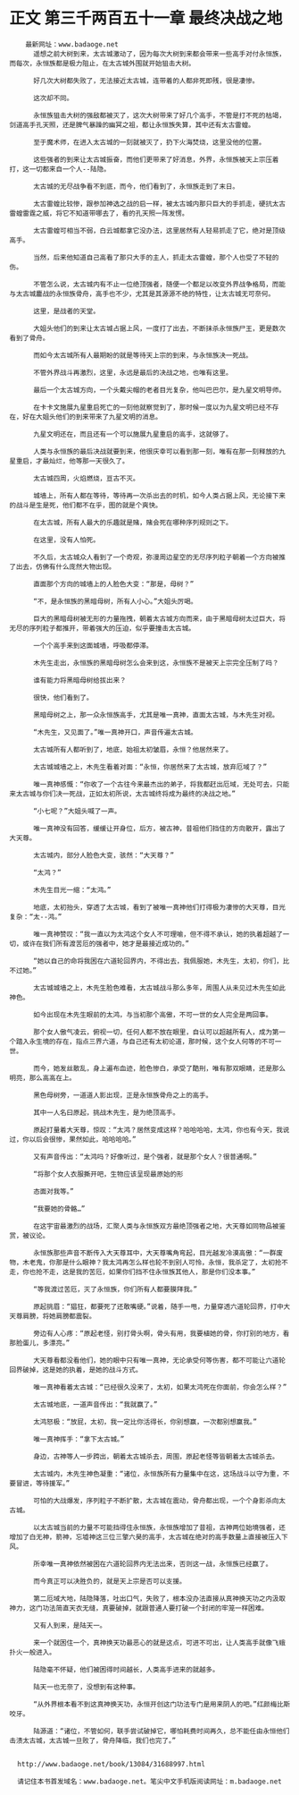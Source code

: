 # 正文 第三千两百五十一章 最终决战之地
        最新网址：www.badaoge.net
          遥想之前大树到来，太古城激动了，因为每次大树到来都会带来一些高手对付永恒族，而每次，永恒族都是极力阻止，在太古城外围就开始狙击大树。
      
          好几次大树都失败了，无法接近太古城，连带着的人都非死即残，很是凄惨。
      
          这次却不同。
      
          永恒族狙击大树的强敌都被灭了，这次大树带来了好几个高手，不管是打不死的枯竭，剑道高手孔天照，还是脾气暴躁的幽冥之祖，都让永恒族失算，其中还有太古雷蝗。
      
          至于魔术师，在进入太古城的一刻就被灭了，扔下火海焚烧，这里没他的位置。
      
          这些强者的到来让太古城振奋，而他们更带来了好消息，外界，永恒族被天上宗压着打，这一切都来自一个人--陆隐。
      
          太古城的无尽战争看不到底，而今，他们看到了，永恒族走到了末日。
      
          太古雷蝗比较惨，跟参加神选之战的启一样，被太古城内那只巨大的手抓走，硬抗太古雷蝗雷霆之威，将它不知道带哪去了，看的孔天照一阵发愣。
      
          太古雷蝗可相当不弱，白云城都拿它没办法，这里居然有人轻易抓走了它，绝对是顶级高手。
      
          当然，后来他知道自己高看了那只大手的主人，抓走太古雷蝗，那个人也受了不轻的伤。
      
          不管怎么说，太古城内有不止一位绝顶强者，随便一个都足以改变外界战争格局，而能与太古城鏖战的永恒族骨舟，高手也不少，尤其是其源源不绝的特性，让太古城无可奈何。
      
          这里，是战者的天堂。
      
          大姐头他们的到来让太古城占据上风，一度打了出去，不断抹杀永恒族尸王，更是数次看到了骨舟。
      
          而如今太古城所有人最期盼的就是等待天上宗的到来，与永恒族决一死战。
      
          不管外界战斗再激烈，这里，永远是最后的决战之地，也唯有这里。
      
          最后一个太古城方向，一个头戴尖帽的老者目光复杂，他叫巴巴尔，是九星文明导师。
      
          在卡卡文施展九星重启死亡的一刻他就察觉到了，那时候一度以为九星文明已经不存在，好在大姐头他们的到来带来了九星文明的消息。
      
          九星文明还在，而且还有一个可以施展九星重启的高手，这就够了。
      
          人类与永恒族的最后决战就要到来，他很庆幸可以看到那一刻，唯有在那一刻释放的九星重启，才最灿烂，他等那一天很久了。
      
          太古城四周，火焰燃烧，亘古不灭。
      
          城墙上，所有人都在等待，等待再一次杀出去的时机，如今人类占据上风，无论接下来的战斗是生是死，他们都不在乎，图的就是个爽快。
      
          在太古城，所有人最大的乐趣就是赌，赌会死在哪种序列规则之下。
      
          在这里，没有人怕死。
      
          不久后，太古城众人看到了一个奇观，弥漫周边星空的无尽序列粒子朝着一个方向被推了出去，仿佛有什么庞然大物出现。
      
          直面那个方向的城墙上的人脸色大变：“那是，母树？”
      
          “不，是永恒族的黑暗母树，所有人小心。”大姐头厉喝。
      
          巨大的黑暗母树被无形的力量拖拽，朝着太古城方向而来，由于黑暗母树太过巨大，将无尽的序列粒子都推开，带着强大的压迫，似乎要撞击太古城。
      
          一个个高手来到这面城墙，呼吸都停滞。
      
          木先生走出，永恒族的黑暗母树怎么会来到这，永恒族不是被天上宗完全压制了吗？
      
          谁有能力将黑暗母树给拔出来？
      
          很快，他们看到了。
      
          黑暗母树之上，那一众永恒族高手，尤其是唯一真神，直面太古城，与木先生对视。
      
          “木先生，又见面了。”唯一真神开口，声音传遍太古城。
      
          太古城所有人都听到了，地底，始祖太初皱眉，永恒？他居然来了。
      
          太古城城墙之上，木先生看着对面：“永恒，你居然来了太古城，放弃厄域了？”
      
          唯一真神感慨：“你收了一个古往今来最杰出的弟子，将我都赶出厄域，无处可去，只能来太古城与你们决一死战，正如太初所说，太古城终将成为最终的决战之地。”
      
          “小七呢？”大姐头喊了一声。
      
          唯一真神没有回答，缓缓让开身位，后方，被古神，昔祖他们挡住的方向散开，露出了大天尊。
      
          太古城内，部分人脸色大变，骇然：“大天尊？”
      
          “太鸿？”
      
          木先生目光一缩：“太鸿。”
      
          地底，太初抬头，穿透了太古城，看到了被唯一真神他们打得极为凄惨的大天尊，目光复杂：“太--鸿。”
      
          唯一真神赞叹：“我一直以为太鸿这个女人不可理喻，但不得不承认，她的执着超越了一切，或许在我们所有渡苦厄的强者中，她才是最接近成功的。”
      
          “她以自己的命将我困在六道轮回界内，不得出去，我佩服她，木先生，太初，你们，比不过她。”
      
          太古城城墙之上，木先生脸色难看，太古城战斗那么多年，周围人从未见过木先生如此神色。
      
          如今出现在木先生眼前的太鸿，与当初那个高傲，不可一世的女人完全是两回事。
      
          那个女人傲气凌云，俯视一切，任何人都不放在眼里，自认可以超越所有人，成为第一个踏入永生境的存在，指点三界六道，与自己还有太初论道，那时候，这个女人何等的不可一世。
      
          而今，她发丝散乱，身上遍布血迹，脸色惨白，承受了酷刑，唯有那双眼睛，还是那么明亮，那么高高在上。
      
          黑色母树旁，一道道人影出现，正是永恒族骨舟之上的高手。
      
          其中一人名曰原起，挑战木先生，是为绝顶高手。
      
          原起打量着大天尊，惊叹：“太鸿？居然变成这样？哈哈哈哈，太鸿，你也有今天，我说过，你以后会很惨，果然如此，哈哈哈哈。”
      
          又有声音传出：“太鸿吗？好像听过，是个强者，就是那个女人？很普通啊。”
      
          “将那个女人衣服撕开吧，生物应该呈现最原始的形
      
          态面对我等。”
      
          “我要她的骨骼…”
      
          在这宇宙最激烈的战场，汇聚人类与永恒族双方最绝顶强者之地，大天尊如同物品被鉴赏，被议论。
      
          永恒族那些声音不断传入大天尊耳中，大天尊嘴角弯起，目光越发冷漠高傲：“一群废物，木老鬼，你那是什么眼神？我太鸿再怎么样也轮不到别人可怜，永恒，我杀定了，太初抢不走，你也抢不走，这是我的苦厄，如果你们挡不住永恒族其他人，那是你们没本事。”
      
          “等我渡过苦厄，灭了永恒族，你们所有人都要膜拜我。”
      
          原起挑眉：“猖狂，都要死了还敢嘴硬。”说着，随手一甩，力量穿透六道轮回界，打中大天尊肩膀，将她肩膀都震裂。
      
          旁边有人心疼：“原起老怪，别打骨头啊，骨头有用，我要植她的骨，你打别的地方，看那脸蛋儿，多漂亮。”
      
          大天尊看都没看他们，她的眼中只有唯一真神，无论承受何等伤害，都不可能让六道轮回界破掉，这是她的执着，是她的战斗方式。
      
          唯一真神看着太古城：“已经很久没来了，太初，如果太鸿死在你面前，你会怎么样？”
      
          太古城地底，一道声音传出：“我就赢了。”
      
          太鸿怒极：“放屁，太初，我一定比你活得长，你别想赢，一次都别想赢我。”
      
          唯一真神挥手：“拿下太古城。”
      
          身边，古神等人一步跨出，朝着太古城杀去，周围，原起老怪等皆朝着太古城杀去。
      
          太古城内，木先生神色凝重：“诸位，永恒族所有力量集中在这，这场战斗以守为重，不要冒进，等待援军。”
      
          可怕的大战爆发，序列粒子不断扩散，太古城在震动，骨舟都出现，一个个身影杀向太古城。
      
          以太古城当前的力量不可能挡得住永恒族，永恒族增加了昔祖，古神两位始境强者，还增加了白无神，箭神，忘墟神这三位三擎六昊的高手，太古城在绝对的高手数量上直接被压入下风。
      
          所幸唯一真神依然被困在六道轮回界内无法出来，否则这一战，永恒族已经赢了。
      
          而今真正可以决胜负的，就是天上宗是否可以支援。
      
          第二厄域大地，陆隐降落，吐出口气，失败了，根本没办法直接从真神换天功之内汲取神力，这门功法简直天衣无缝，真要破掉，就跟普通人要打破一个封闭的牢笼一样困难。
      
          又有人到来，是陆天一。
      
          来一个就困住一个，真神换天功最恶心的就是这点，可进不可出，让人类高手就像飞蛾扑火一般进入。
      
          陆隐毫不怀疑，他们被困得时间越长，人类高手进来的就越多。
      
          陆天一也无奈了，没想到有这种事。
      
          “从外界根本看不到这真神换天功，永恒开创这门功法专门是用来阴人的吧。”红颜梅比斯咬牙。
      
          陆源道：“诸位，不管如何，联手尝试破掉它，哪怕耗费时间再久，总不能任由永恒他们击溃太古城，太古城一旦败了，骨舟降临，我们也完了。”
      
      
      http://www.badaoge.net/book/13084/31688997.html
      
      请记住本书首发域名：www.badaoge.net。笔尖中文手机版阅读网址：m.badaoge.net